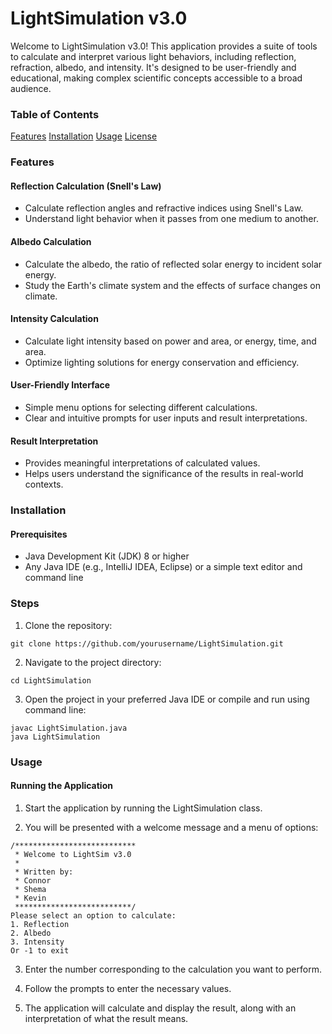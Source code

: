 # LightSimulation v3.0
Welcome to LightSimulation v3.0! This application provides a suite of tools to calculate and interpret various light behaviors, including reflection, refraction, albedo, and intensity. It's designed to be user-friendly and educational, making complex scientific concepts accessible to a broad audience.

### Table of Contents
[Features](https://github.com/Sha3-git/ENSE-375/tree/main?tab=readme-ov-file#features)
[Installation](https://github.com/Sha3-git/ENSE-375/tree/main?tab=readme-ov-file#installation)
[Usage](https://github.com/Sha3-git/ENSE-375/tree/main?tab=readme-ov-file#usage)
[License](https://github.com/Sha3-git/ENSE-375/tree/main?tab=CC0-1.0-1-ov-file)

### Features
#### Reflection Calculation (Snell's Law)
* Calculate reflection angles and refractive indices using Snell's Law.
* Understand light behavior when it passes from one medium to another.
#### Albedo Calculation
* Calculate the albedo, the ratio of reflected solar energy to incident solar energy.
* Study the Earth's climate system and the effects of surface changes on climate.
#### Intensity Calculation
* Calculate light intensity based on power and area, or energy, time, and area.
* Optimize lighting solutions for energy conservation and efficiency.
#### User-Friendly Interface
* Simple menu options for selecting different calculations.
* Clear and intuitive prompts for user inputs and result interpretations.
#### Result Interpretation
* Provides meaningful interpretations of calculated values.
* Helps users understand the significance of the results in real-world contexts.
### Installation
#### Prerequisites
* Java Development Kit (JDK) 8 or higher
* Any Java IDE (e.g., IntelliJ IDEA, Eclipse) or a simple text editor and command line
### Steps
1. Clone the repository:
```
git clone https://github.com/yourusername/LightSimulation.git
```
2. Navigate to the project directory:
```
cd LightSimulation
```
3. Open the project in your preferred Java IDE or compile and run using command line:
```
javac LightSimulation.java
java LightSimulation
```
### Usage
#### Running the Application
1. Start the application by running the LightSimulation class.

2. You will be presented with a welcome message and a menu of options:


```
/***************************
 * Welcome to LightSim v3.0
 *
 * Written by:
 * Connor
 * Shema
 * Kevin
 **************************/
Please select an option to calculate:
1. Reflection
2. Albedo
3. Intensity
Or -1 to exit
```
3. Enter the number corresponding to the calculation you want to perform.

4. Follow the prompts to enter the necessary values.

5. The application will calculate and display the result, along with an interpretation of what the result means.

